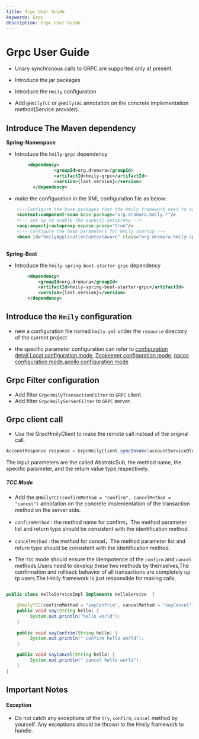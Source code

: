 ```yaml
---
title: Grpc User Guide
keywords: Grpc
description: Grpc User Guide
---
```


# Grpc User Guide

* Unary synchronous calls to GRPC are supported only at present.

* Introduce the jar packages

* Introduce the `Hmily` configuration

* Add `@HmilyTCC` or `@HmilyTAC` annotation on the concrete implementation method(Service provider).

## Introduce The Maven dependency

**Spring-Namespace**      

  * Introduce the `hmily-grpc` dependency 
   
```xml
        <dependency>
                  <groupId>org.dromara</groupId>
                  <artifactId>hmily-grpc</artifactId>
                  <version>{last.version}</version>
          </dependency>
```
* make the configuration in the XML configuration file as below:     
```xml
    <!--Configure the base packages that the Hmily framework need to scan -->
    <context:component-scan base-package="org.dromara.hmily.*"/>
    <!-- set up to enable the aspectj-autoproxy -->
    <aop:aspectj-autoproxy expose-proxy="true"/>
    <!-- Configure the bean parameters for Hmily startup -->
    <bean id="hmilyApplicationContextAware" class="org.dromara.hmily.spring.HmilyApplicationContextAware"/>
 
```

**Spring-Boot**      

 * Introduce the `hmily-spring-boot-starter-grpc` dependency      
```xml
        <dependency>
            <groupId>org.dromara</groupId>
            <artifactId>hmily-spring-boot-starter-grpc</artifactId>
            <version>{last.version}</version>
        </dependency>
```
## Introduce the `Hmily` configuration

* new a configuration file named `hmily.yml` under the `resource` directory of the current project

* the specific parameter configuration can refer to [configuration detail](config_en.md),[Local configuration mode](config-local_en.md), [Zookeeper configuration mode](config-zookeeper_en.md), [nacos configuration mode](config-nacos_en.md),[apollo configuration mode](config-apollo_en.md)

## Grpc Filter configuration

+ Add filter `GrpcHmilyTransactionFilter` to `GRPC` client.
+ Add filter `GrpcHmilyServerFilter` to `GRPC` server.

## Grpc client call

* Use the GrpcHmilyClient to make the remote call instead of the original call.

```java
AccountResponse response = GrpcHmilyClient.syncInvoke(accountServiceBlockingStub, "payment", request, AccountResponse.class);
```
The input parameters are the called AbstratcSub, the method name, the specific parameter, and the return value type,respectively.

##### TCC Mode

 * Add the `@HmilyTCC(confirmMethod = "confirm", cancelMethod = "cancel")` annotation on the concrete implementation of the transaction method on the server side.

 * `confirmMethod` : the method name for confirm，The method parameter list and return type should be consistent with the identification method.

 * `cancelMethod` :  the method for cancel，The method parameter list and return type should be consistent with the identification method.
 
 * The `TCC` mode should ensure the idempotence of the `confirm` and `cancel` methods,Users need to develop these two methods by themselves,The confirmation and rollback behavior of all transactions are completely up tp users.The Hmily framework is just responsible for making calls.

```java

public class HelloServiceImpl implements HelloService  {

    @HmilyTCC(confirmMethod = "sayConfrim", cancelMethod = "sayCancel")
    public void say(String hello) {
         System.out.println("hello world");
    }
    
    public void sayConfrim(String hello) {
         System.out.println(" confirm hello world");
    }

    public void sayCancel(String hello) {
         System.out.println(" cancel hello world");
    }
}
``` 


## Important Notes

#### Exception
  
  * Do not catch any exceptions of the `try`, `confirm`, `cancel` method by yourself. Any exceptions should be thrown to the Hmily framework to handle.
